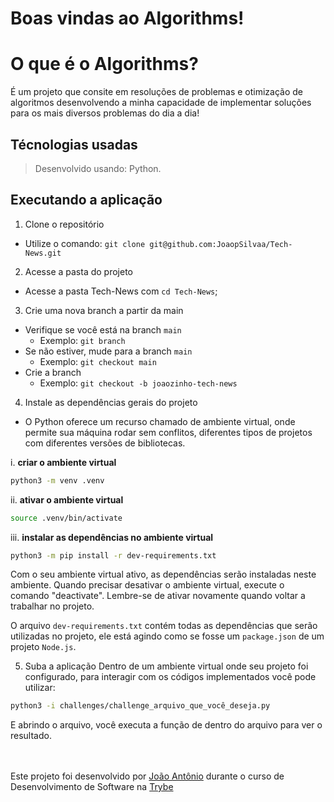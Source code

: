 
# Boas vindas ao Algorithms!

# O que é o Algorithms?

É um projeto que consite em resoluções de problemas e otimização de algoritmos desenvolvendo a minha capacidade de implementar soluções para os mais diversos problemas do dia a dia!

## Técnologias usadas

> Desenvolvido usando: Python.

## Executando a aplicação

1. Clone o repositório
- Utilize o comando: `git clone git@github.com:JoaopSilvaa/Tech-News.git`<br />
2. Acesse a pasta do projeto
- Acesse a pasta Tech-News com `cd Tech-News`;<br />
3. Crie uma nova branch a partir da main
 - Verifique se você está na branch `main`
   * Exemplo: `git branch`
 - Se não estiver, mude para a branch `main`
   * Exemplo: `git checkout main`
 - Crie a branch
    * Exemplo: `git checkout -b joaozinho-tech-news`<br />
4. Instale as dependências gerais do projeto 

  - O Python oferece um recurso chamado de ambiente virtual, onde permite sua máquina rodar sem conflitos, diferentes tipos de projetos com diferentes versões de bibliotecas.

  i. **criar o ambiente virtual**

  ```bash
python3 -m venv .venv
  ```

  ii. **ativar o ambiente virtual**

  ```bash
source .venv/bin/activate
  ```

  iii. **instalar as dependências no ambiente virtual**

  ```bash
python3 -m pip install -r dev-requirements.txt
  ```

  Com o seu ambiente virtual ativo, as dependências serão instaladas neste ambiente.
  Quando precisar desativar o ambiente virtual, execute o comando "deactivate". Lembre-se de ativar novamente quando voltar a trabalhar no projeto.

  O arquivo `dev-requirements.txt` contém todas as dependências que serão utilizadas no projeto, ele está agindo como se fosse um `package.json` de um projeto `Node.js`.

5. Suba a aplicação
    Dentro de um ambiente virtual onde seu projeto foi configurado, para interagir com os códigos implementados você pode utilizar:

  ```bash
python3 -i challenges/challenge_arquivo_que_você_deseja.py
  ```
  
  E abrindo o arquivo, você executa a função de dentro do arquivo para ver o resultado.

<br><br>
Este projeto foi desenvolvido por [João Antônio](https://www.linkedin.com/in/joaoantoniosilvaa/) durante o curso de Desenvolvimento de Software na [Trybe](https://www.betrybe.com/) 
